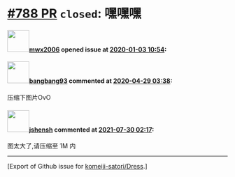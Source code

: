 # [\#788 PR](https://github.com/komeiji-satori/Dress/pull/788) `closed`: 嘿嘿嘿

#### <img src="https://avatars.githubusercontent.com/u/37146632?u=72f8f227baf052bf301da01c013d11732f395ba4&v=4" width="50">[mwx2006](https://github.com/mwx2006) opened issue at [2020-01-03 10:54](https://github.com/komeiji-satori/Dress/pull/788):



#### <img src="https://avatars.githubusercontent.com/u/3430784?v=4" width="50">[bangbang93](https://github.com/bangbang93) commented at [2020-04-29 03:38](https://github.com/komeiji-satori/Dress/pull/788#issuecomment-620972715):

压缩下图片OvO

#### <img src="https://avatars.githubusercontent.com/u/11555188?u=a30048e930d245fed6f3ced3ecb01e97b9f3f6cc&v=4" width="50">[jshensh](https://github.com/jshensh) commented at [2021-07-30 02:17](https://github.com/komeiji-satori/Dress/pull/788#issuecomment-889578511):

图太大了,请压缩至 1M 内


-------------------------------------------------------------------------------



[Export of Github issue for [komeiji-satori/Dress](https://github.com/komeiji-satori/Dress).]
